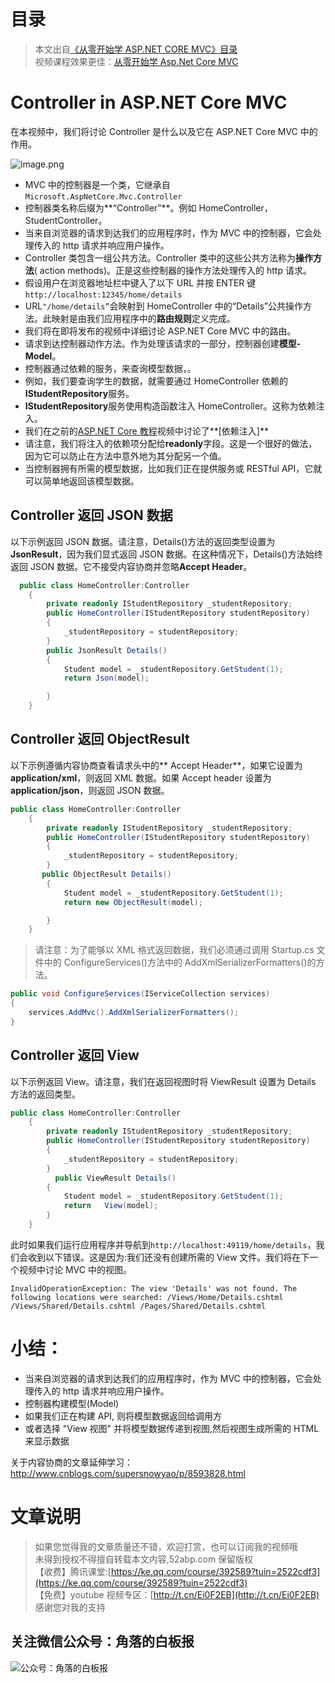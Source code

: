 # 目录
> 本文出自[《从零开始学 ASP.NET CORE MVC》目录](https://www.52abp.com/wiki/mvc/0.1.4/1.Intro) </br>
> 视频课程效果更佳：[从零开始学 Asp.Net Core MVC](https://study.163.com/course/courseMain.htm?courseId=1209215803&share=2&shareId=400000000309007) </br>

# Controller in ASP.NET Core MVC

在本视频中，我们将讨论 Controller 是什么以及它在 ASP.NET Core MVC 中的作用。

![image.png](https://upload-images.jianshu.io/upload_images/1979022-71253afda21578fa.png?imageMogr2/auto-orient/strip%7CimageView2/2/w/1240)

- MVC 中的控制器是一个类，它继承自`Microsoft.AspNetCore.Mvc.Controller`
- 控制器类名称后缀为**“Controller”**。例如 HomeController，StudentController。
- 当来自浏览器的请求到达我们的应用程序时，作为 MVC 中的控制器，它会处理传入的 http 请求并响应用户操作。
- Controller 类包含一组公共方法。Controller 类中的这些公共方法称为**操作方法**( action methods)。正是这些控制器的操作方法处理传入的 http 请求。
- 假设用户在浏览器地址栏中键入了以下 URL 并按 ENTER 键`http://localhost:12345/home/details`
- URL`"/home/details”`会映射到 HomeController 中的“Details”公共操作方法。此映射是由我们应用程序中的**路由规则**定义完成。
- 我们将在即将发布的视频中详细讨论 ASP.NET Core MVC 中的路由。
- 请求到达控制器动作方法。作为处理该请求的一部分，控制器创建**模型-Model**。
- 控制器通过依赖的服务，来查询模型数据，。
- 例如，我们要查询学生的数据，就需要通过 HomeController 依赖的**IStudentRepository**服务。
- **IStudentRepository**服务使用构造函数注入 HomeController。这称为依赖注入。
- 我们在之前的[ASP.NET Core 教程](https://study.163.com/course/courseMain.htm?courseId=1209215803&share=2&shareId=400000000309007)视频中讨论了**[依赖注入]**
- 请注意，我们将注入的依赖项分配给**readonly**字段。这是一个很好的做法，因为它可以防止在方法中意外地为其分配另一个值。
- 当控制器拥有所需的模型数据，比如我们正在提供服务或 RESTful API，它就可以简单地返回该模型数据。

## Controller 返回 JSON 数据

以下示例返回 JSON 数据。请注意，Details()方法的返回类型设置为 **JsonResult**，因为我们显式返回 JSON 数据。在这种情况下，Details()方法始终返回 JSON 数据。它不接受内容协商并忽略**Accept Header**。

```csharp
  public class HomeController:Controller
    {
        private readonly IStudentRepository _studentRepository;
        public HomeController(IStudentRepository studentRepository)
        {
            _studentRepository = studentRepository;
        }
        public JsonResult Details()
        {
            Student model = _studentRepository.GetStudent(1);
            return Json(model);

        }
    }

```

## Controller 返回 ObjectResult

以下示例遵循内容协商查看请求头中的** Accept Header**，如果它设置为**application/xml**，则返回 XML 数据。如果 Accept header 设置为**application/json**，则返回 JSON 数据。

```csharp
public class HomeController:Controller
    {
        private readonly IStudentRepository _studentRepository;
        public HomeController(IStudentRepository studentRepository)
        {
            _studentRepository = studentRepository;
        }
       public ObjectResult Details()
        {
            Student model = _studentRepository.GetStudent(1);
            return new ObjectResult(model);

        }
    }

```

> 请注意：为了能够以 XML 格式返回数据，我们必须通过调用 Startup.cs 文件中的 ConfigureServices()方法中的 AddXmlSerializerFormatters()的方法。

```csharp
public void ConfigureServices(IServiceCollection services)
{
    services.AddMvc().AddXmlSerializerFormatters();
}
```

## Controller 返回 View

以下示例返回 View。请注意，我们在返回视图时将 ViewResult 设置为 Details 方法的返回类型。

```csharp
public class HomeController:Controller
    {
        private readonly IStudentRepository _studentRepository;
        public HomeController(IStudentRepository studentRepository)
        {
            _studentRepository = studentRepository;
        }
          public ViewResult Details()
        {
            Student model = _studentRepository.GetStudent(1);
            return   View(model);
        }
    }
```

此时如果我们运行应用程序并导航到`http://localhost:49119/home/details`，我们会收到以下错误。这是因为:我们还没有创建所需的 View 文件。我们将在下一个视频中讨论 MVC 中的视图。

`InvalidOperationException: The view 'Details' was not found. The following locations were searched: /Views/Home/Details.cshtml /Views/Shared/Details.cshtml /Pages/Shared/Details.cshtml`

# 小结：

- 当来自浏览器的请求到达我们的应用程序时，作为 MVC 中的控制器，它会处理传入的 http 请求并响应用户操作。
- 控制器构建模型(Model)
- 如果我们正在构建 API, 则将模型数据返回给调用方
- 或者选择 "View 视图" 并将模型数据传递到视图,然后视图生成所需的 HTML 来显示数据

关于内容协商的文章延伸学习：http://www.cnblogs.com/supersnowyao/p/8593828.html

# 文章说明

> 如果您觉得我的文章质量还不错，欢迎打赏，也可以订阅我的视频哦 </br>
> 未得到授权不得擅自转载本文内容,52abp.com 保留版权 </br>
> 【收费】腾讯课堂:[https://ke.qq.com/course/392589?tuin=2522cdf3](https://ke.qq.com/course/392589?tuin=2522cdf3) </br>
> 【免费】youtube 视频专区：[http://t.cn/Ei0F2EB](http://t.cn/Ei0F2EB) </br>
> 感谢您对我的支持

## 关注微信公众号：角落的白板报

![公众号：角落的白板报](https://upload-images.jianshu.io/upload_images/1979022-f19c505c18160c16.png)
